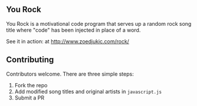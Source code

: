## You Rock

You Rock is a motivational code program that serves up a random rock song title where "code" has been injected in place of a word.

See it in action: at http://www.zoedjukic.com/rock/  

## Contributing

Contributors welcome. There are three simple steps:
1. Fork the repo
2. Add modified song titles and original artists in `javascript.js`
3. Submit a PR
